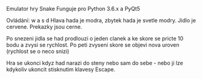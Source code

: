  Emulator hry Snake
 Funguje pro Python 3.6.x a PyQt5
 
 Ovládání: w a s d
 Hlava hada je modra, zbytek hada je svetle modry.
 Jidlo je cervene.
 Prekazky jsou cerne.
 
 Po snezeni jidla se had prodlouzi o jeden clanek a ke skore se pricte 10 bodu a zvysi se rychlost.
 Po peti zvyseni skore se objevi nova uroven (rychlost se o neco snizi)
 
 Hra se ukonci kdyz had narazi do steny nebo sam do sebe - nebo ji lze kdykoliv ukoncit stisknutim klavesy Escape.
